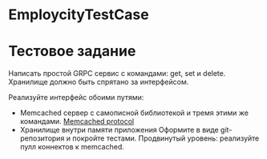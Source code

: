 # EmploycityTestCase

# Тестовое задание
Написать простой GRPC сервис с командами: get, set и delete.
Хранилище должно быть спрятано за интерфейсом.

Реализуйте интерфейс обоими путями:
- Memcached сервер с самописной библиотекой и тремя этими же командами. [Memcached protocol](https://github.com/memcached/memcached/blob/master/doc/protocol.txt)
- Хранилище внутри памяти приложения
  Оформите в виде git-репозитория и покройте тестами.
  Продвинутый уровень: реализуйте пулл коннектов к memcached.